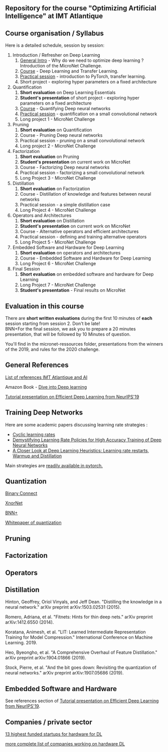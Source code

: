 Repository for the course "Optimizing Artificial Intelligence" at IMT Atlantique
--


Course organisation / Syllabus
--

Here is a detailed schedule, session by session: 
1. Introduction / Refresher on Deep Learning 
   1. [General Intro](intro.pdf) - Why do we need to optimize deep learning ? Introduction of the MicroNet Challenge. 
   2. [Course](cours1.pdf) - Deep Learning and Transfer Learning.
   3. [Practical session](lab1.md) - introduction to PyTorch, transfer learning. 
   4. Short project - exploring hyper parameters on a fixed architecture
2. Quantification
   1. **Short evaluation** on Deep Learning Essentials
   2. **Student's presentation** of short project - exploring hyper parameters on a fixed architecture
   3. [Course](cours2.pdf) - Quantifying Deep neural networks
   4. [Practical session](lab2.md) - quantification on a small convolutional network 
   5. Long project 1 - MicroNet Challenge
3. Pruning
   1. **Short evaluation** on Quantification
   2. Course - Pruning Deep neural networks
   3. Practical session - pruning on a small convolutional network 
   4. Long project 2 - MicroNet Challenge
4. Factorization
   1. **Short evaluation** on Pruning
   2. **Student's presentation** on current work on MicroNet
   3. Course - Factorizing Deep neural networks
   4. Practical session - factorizing a small convolutional network
   5. Long Project 3 - MicroNet Challenge
5. Distillation
   1. **Short evaluation** on Factorization
   2. Course - Distillation of knowledge and features between neural networks
   3. Practical session - a simple distillation case 
   4. Long Project 4 - MicroNet Challenge 
6. Operators and Architectures
   1. **Short evaluation** on Distillation
   2. **Student's presentation** on current work on MicroNet
   3. Course - Alternative operators and efficient architectures
   4. Practical session - defining and training alternative operators
   5. Long Project 5 - MicroNet Challenge
7. Embedded Software and Hardware for Deep Learning 
   1. **Short evaluation** on operators and architectures
   2. Course - Embedded Software and Hardware for Deep Learning
   3. Long Project 6 - MicroNet Challenge
8. Final Session
   1. **Short evaluation** on embedded software and hardware for Deep Learning
   2. Long Project 7 - MicroNet Challenge
   3. **Student's presentation** - Final results on MicroNet



Evaluation in this course 
--

There are **short written evaluations** during the first 10 minutes of **each** session starting from session 2. Don't be late!  
BNN+For the final session, we ask you to prepare a 20 minutes presentation, that will be followed by 10 Minutes of question. 

You'll find in the micronet-ressources folder, presentations from the winners of the 2019, and rules for the 2020 challenge. 

General References
--

[List of references IMT Atlantique and AI](https://docs.google.com/document/d/1-IX-IO8DXYOZSiihOe0ttjvJvcEO9WLU2UtZgej86gQ/edit#heading=h.iueps2uhjocc)

Amazon Book - [Dive into Deep learning](https://d2l.ai/)

[Tutorial presentation on Efficient Deep Learning from NeurIPS'19](http://eyeriss.mit.edu/2019_neurips_tutorial.pdf)


Training Deep Networks
--

Here are some academic papers discussing learning rate strategies : 

- [Cyclic learning rates](https://arxiv.org/abs/1506.01186)
- [Demystifying Learning Rate Policies for High Accuracy Training of Deep Neural Networks](https://arxiv.org/abs/1908.06477)
- [A Closer Look at Deep Learning Heuristics: Learning rate restarts, Warmup and Distillation](https://arxiv.org/abs/1810.13243)

Main strategies are [readily available in pytorch.](https://pytorch.org/docs/stable/optim.html#how-to-adjust-learning-rate)


Quantization
--
[Binary Connect](http://papers.nips.cc/paper/5647-binaryconnect-training-deep-neural-networks-with-b)

[XnorNet](https://link.springer.com/chapter/10.1007/978-3-319-46493-0_32)

[BNN+](https://openreview.net/forum?id=SJfHg2A5tQ)

[Whitepaper of quantization](https://arxiv.org/abs/1806.08342)


Pruning
--


Factorization
-- 


Operators
--


Distillation
--
Hinton, Geoffrey, Oriol Vinyals, and Jeff Dean. "Distilling the knowledge in a neural network." arXiv preprint arXiv:1503.02531 (2015).

Romero, Adriana, et al. "Fitnets: Hints for thin deep nets." arXiv preprint arXiv:1412.6550 (2014).

Koratana, Animesh, et al. "LIT: Learned Intermediate Representation Training for Model Compression." International Conference on Machine Learning. 2019.

Heo, Byeongho, et al. "A Comprehensive Overhaul of Feature Distillation." arXiv preprint arXiv:1904.01866 (2019).

Stock, Pierre, et al. "And the bit goes down: Revisiting the quantization of neural networks." arXiv preprint arXiv:1907.05686 (2019).

Embedded Software and Hardware
--

See references section of [Tutorial presentation on Efficient Deep Learning from NeurIPS'19](http://eyeriss.mit.edu/2019_neurips_tutorial.pdf).


Companies / private sector
-- 

[13 highest funded startups for hardware for DL](https://www.crunchbase.com/lists/relevant-ai-chip-startups/922b3cf5-b19d-4c28-9978-4e66ccb52337/organization.companies)

[more complete list of companies working on hardware DL](https://roboticsandautomationnews.com/2019/05/24/top-25-ai-chip-companies-a-macro-step-change-on-the-micro-scale/22704/)

